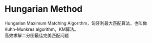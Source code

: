 # Hungarian Method
Hungarian Maximum Matching Algorithm，匈牙利最大匹配算法，也叫做Kuhn-Munkres algorithm，KM算法。  
高效求解二分图最佳完美匹配问题